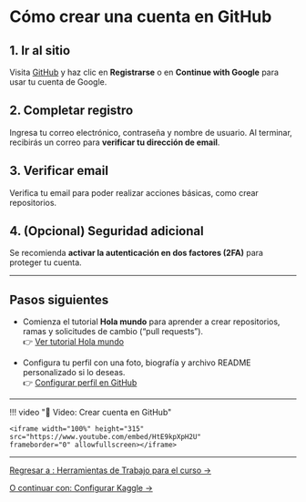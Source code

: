 # Cómo crear una cuenta en GitHub

## 1. Ir al sitio

Visita [GitHub](https://github.com/) y haz clic en **Registrarse** o en **Continue with Google** para usar tu cuenta de Google.

## 2. Completar registro

Ingresa tu correo electrónico, contraseña y nombre de usuario. Al terminar, recibirás un correo para **verificar tu dirección de email**.

## 3. Verificar email

Verifica tu email para poder realizar acciones básicas, como crear repositorios.

## 4. (Opcional) Seguridad adicional

Se recomienda **activar la autenticación en dos factores (2FA)** para proteger tu cuenta.

---

## Pasos siguientes

- Comienza el tutorial **Hola mundo** para aprender a crear repositorios, ramas y solicitudes de cambio (“pull requests”).  
  👉 [Ver tutorial Hola mundo](https://docs.github.com/es/get-started/start-your-journey/hello-world)

- Configura tu perfil con una foto, biografía y archivo README personalizado si lo deseas.  
  👉 [Configurar perfil en GitHub](https://docs.github.com/es/get-started/start-your-journey/setting-up-your-profile)

---

!!! video "🎥 Video: Crear cuenta en GitHub"

    <iframe width="100%" height="315" 
    src="https://www.youtube.com/embed/HtE9kpXpH2U" 
    frameborder="0" allowfullscreen></iframe>
---

[Regresar a : Herramientas de Trabajo para el curso &rarr;](semana-1-herramientas.md) 

[O continuar con: Configurar Kaggle &rarr;](database_aplications.md)
